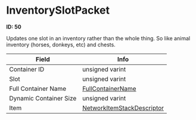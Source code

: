 # InventorySlotPacket

__ID: 50__

Updates one slot in an inventory rather than the whole thing. So like animal inventory (horses, donkeys, etc) and chests.

<table><thead><tr><th>Field</th><th>Info</th></tr></thead><tbody>
<tr><td>Container ID</td><td>unsigned varint</td></tr>
<tr><td>Slot</td><td>unsigned varint</td></tr>
<tr><td>Full Container Name</td><td><a href="../types/FullContainerName.md">FullContainerName</a></td></tr>
<tr><td>Dynamic Container Size</td><td>unsigned varint</td></tr>
<tr><td>Item</td><td><a href="../types/NetworkItemStackDescriptor.md">NetworkItemStackDescriptor</a></td></tr>
</tbody></table>